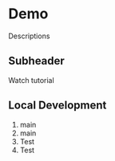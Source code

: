 # Demo

Descriptions

## Subheader

Watch tutorial

## Local Development

1. main
2. main
3. Test
4. Test
